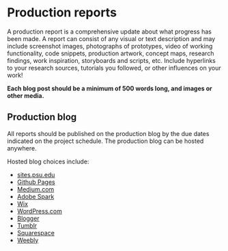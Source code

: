 # Production reports

A production report is a comprehensive update about what progress has been made. A report can consist of any visual or text description and may include screenshot images, photographs of prototypes, video of working functionality, code snippets, production artwork, concept maps, research findings, work inspiration, storyboards and scripts, etc. Include hyperlinks to your research sources, tutorials you followed, or other influences on your work!

**Each blog post should be a minimum of 500 words long, and images or other media.**

## Production blog

All reports should be published on the production blog by the due dates indicated on the project schedule. The production blog can be hosted anywhere.

Hosted blog choices include:

* [sites.psu.edu](https://sites.psu.edu)
* [Github Pages](https://pages.github.com/)
* [Medium.com](http://medium.com)
* [Adobe Spark](https://spark.adobe.com/)
* [Wix](https://www.wix.com/)
* [WordPress.com](http://wordpress.com)
* [Blogger](https://www.blogger.com)
* [Tumblr](https://www.tumblr.com/)
* [Squarespace](http://squarespace.com)
* [Weebly](https://www.weebly.com/)



